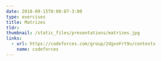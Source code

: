 ```yaml
---
date: 2018-09-15T0:00:07-3:00
type: exercises
title: Matrizes
tldr: 
thumbnail: /static_files/presentations/matrizes.jpg
links: 
  - url: https://codeforces.com/group/2dgvoFrt9u/contests
    name: codeforces
---
```

